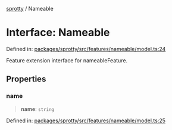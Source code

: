 
[sprotty](../globals) / Nameable

# Interface: Nameable

Defined in: [packages/sprotty/src/features/nameable/model.ts:24](https://github.com/eclipse-sprotty/sprotty/blob/f9b2433481cc27a1ac0c92d525a92039ae7f6c76/packages/sprotty/src/features/nameable/model.ts#L24)

Feature extension interface for nameableFeature.

## Properties

### name

> **name**: `string`

Defined in: [packages/sprotty/src/features/nameable/model.ts:25](https://github.com/eclipse-sprotty/sprotty/blob/f9b2433481cc27a1ac0c92d525a92039ae7f6c76/packages/sprotty/src/features/nameable/model.ts#L25)

